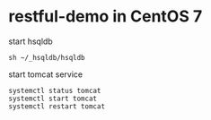 # restful-demo in CentOS 7

start hsqldb

```text
sh ~/_hsqldb/hsqldb
```

start tomcat service

```text
systemctl status tomcat
systemctl start tomcat
systemctl restart tomcat
```

